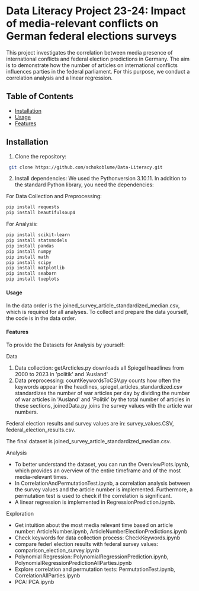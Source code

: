 # Data Literacy Project 23-24: Impact of media-relevant conflicts on German federal elections surveys

This project investigates the correlation between media presence of international conflicts and federal election predictions in Germany. The aim is to demonstrate how the number of articles on international conflicts influences parties in the federal parliament. For this purpose, we conduct a correlation analysis and a linear regression.

## Table of Contents
- [Installation](#installation)
- [Usage](#usage)
- [Features](#features)


## Installation
1. Clone the repository:
```bash
 git clone https://github.com/schokoblume/Data-Literacy.git
```

2. Install dependencies:
We used the Pythonversion 3.10.11. In addition to the standard Python library, you need the dependencies:

For Data Collection and Preprocessing:
```bash
pip install requests
pip install beautifulsoup4
 ```

For Analysis:
```bash
pip install scikit-learn
pip install statsmodels
pip install pandas
pip install numpy 
pip install math
pip install scipy
pip install matplotlib
pip install seaborn
pip install tueplots
```

#### Usage

In the data order is the joined_survey_article_standardized_median.csv, which is required for all analyses.
To collect and prepare the data yourself, the code is in the data order.

#### Features
To provide the Datasets for Analysis by yourself: 

Data 
1. Data collection: getArcticles.py downloads all Spiegel headlines from 2000 to 2023 in 'politik' and 'Ausland'
2. Data preprocessing: countKeywordsToCSV.py counts how often the keywords appear in the headlines, spiegel_articles_standardized.csv standardizes the number of war articles per day by dividing the number of war articles in 'Ausland' and 'Politik' by the total number of articles in these sections, joinedData.py joins the survey values with the article war numbers.

Federal election results and survey values are in: survey_values.CSV, federal_election_results.csv.

The final dataset is joined_survey_article_standardized_median.csv.

Analysis
- To better understand the dataset, you can run the OverviewPlots.ipynb, which provides an overview of the entire timeframe and of the most media-relevant times.
- In CorrelationAndPermutationTest.ipynb, a correlation analysis between the survey values and the article number is implemented. Furthermore, a permutation test is used to check if the correlation is significant.
- A linear regression is implemented in RegressionPrediction.ipynb.

Exploration
- Get intuition about the most media relevant time based on article number: ArticleNumber.ipynb, ArticleNumberElectionPredictions.ipynb
- Check keywords for data collection process: CheckKeywords.ipynb
- compare federl election results with federal survey values: comparison_election_survey.ipynb
- Polynomial Regression: PolynomialRegressionPrediction.ipynb, PolynomialRegressionPredictionAllParties.ipynb
- Explore correlation and permutation tests: PermutationTest.ipynb, CorrelationAllParties.ipynb
- PCA: PCA.ipynb



